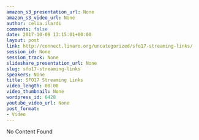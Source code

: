 ```yaml
---
amazon_s3_presentation_url: None
amazon_s3_video_url: None
author: celia.ilardi
comments: false
date: 2017-10-09 13:15:01+00:00
layout: post
link: http://connect.linaro.org/uncategorized/sfo17-streaming-links/
session_id: None
session_track: None
slideshare_presentation_url: None
slug: sfo17-streaming-links
speakers: None
title: SFO17 Streaming Links
video_length: 00:00
video_thumbnail: None
wordpress_id: 6428
youtube_video_url: None
post_format:
- Video
---
```


No Content Found
